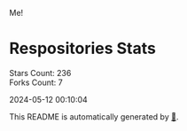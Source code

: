 Me!

# Respositories Stats
Stars Count: 236  
Forks Count: 7

2024-05-12 00:10:04  

This README is automatically generated by [🐰](https://github.com/rnitta/rnitta).
